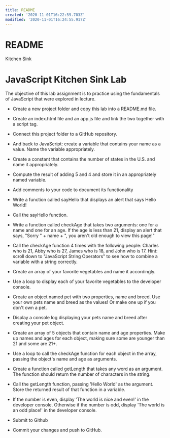 ```yaml
---
title: README
created: '2020-11-01T16:22:59.703Z'
modified: '2020-11-01T16:24:55.917Z'
---
```


# README

Kitchen Sink 


# JavaScript Kitchen Sink Lab
The objective of this lab assignment is to practice using the fundamentals of JavaScript that were explored in lecture.


* Create a new project folder and copy this lab into a README.md file.
* Create an index.html file and an app.js file and link the two together with a script tag.
* Connect this project folder to a GitHub repository.
* And back to JavaScript: create a variable that contains your name as a value.
  Name the variable appropriately.

* Create a constant that contains the number of states in the U.S. and name it appropriately.

* Compute the result of adding 5 and 4 and store it in an appropriately named variable.

* Add comments to your code to document its functionality

* Write a function called sayHello that displays an alert that says Hello World!

* Call the sayHello function.

* Write a function called checkAge that takes two arguments: one for a name and one for an age. If the age is less than 21, display an alert that says,    "Sorry " + name + ", you aren't old enough to view this page!"

* Call the checkAge function 4 times with the following people: Charles who is 21, Abby who is 27, James who is 18, and John who is 17.
  Hint: scroll down to "JavaScript String Operators" to see how to combine a variable with a string correctly.

* Create an array of your favorite vegetables and name it accordingly.

* Use a loop to display each of your favorite vegetables to the developer console.

* Create an object named pet with two properties, name and breed. Use your own pets name and breed as the values! Or make one up if you don't own a pet.

* Display a console log displaying your pets name and breed after creating your pet object.

* Create an array of 5 objects that contain name and age properties. Make up names and ages for each object, making sure some are younger than 21 and some are 21+.

* Use a loop to call the checkAge function for each object in the array, passing the object's name and age as arguments.

* Create a function called getLength that takes any word as an argument. The function should return the number of characters in the string.

* Call the getLength function, passing 'Hello World' as the argument. Store the returned result of that function in a variable.

* If the number is even, display 'The world is nice and even!' in the developer console. Otherwise if the number is odd, display 'The world is an odd place!' in the developer console.

* Submit to Github

* Commit your changes and push to GitHub.


